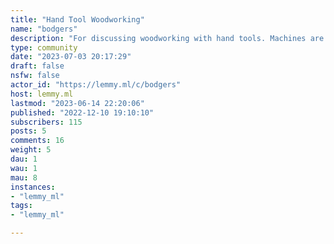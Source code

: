 ```yaml
---
title: "Hand Tool Woodworking" 
name: "bodgers"
description: "For discussing woodworking with hand tools. Machines are fine but we focus on the manual techniques here: Carving, joining, Sloyd/Slöjd/Sløyd/Sløjd, spring-pole lathe turning, planing, shaving, bending, basketry, etc. All levels of experience are welcome."
type: community
date: "2023-07-03 20:17:29"
draft: false
nsfw: false
actor_id: "https://lemmy.ml/c/bodgers"
host: lemmy.ml
lastmod: "2023-06-14 22:20:06"
published: "2022-12-10 19:10:10"
subscribers: 115
posts: 5
comments: 16
weight: 5
dau: 1
wau: 1
mau: 8
instances:
- "lemmy_ml"
tags: 
- "lemmy_ml"

---
```

